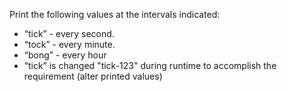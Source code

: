 
Print the following values at the intervals indicated:
- “tick” - every second.
- “tock” - every minute.
- “bong” - every hour 
- “tick” is changed "tick-123" during runtime to accomplish the requirement (alter printed values)

